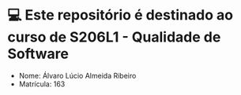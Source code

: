 # 💻 Este repositório é destinado ao curso de S206L1 - Qualidade de Software

- Nome: Álvaro Lúcio Almeida Ribeiro
- Matrícula: 163